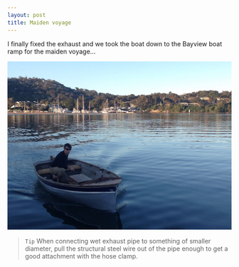 ```yaml
---
layout: post
title: Maiden voyage
---
```


I finally fixed the exhaust and we took the boat down to the Bayview boat ramp for the maiden voyage... 

![placeholder](/public/images/IMG_0006.jpg)

> `Tip` When connecting wet exhaust pipe to something of smaller diameter, pull the structural steel wire out of the pipe enough to get a good attachment with the hose clamp.
